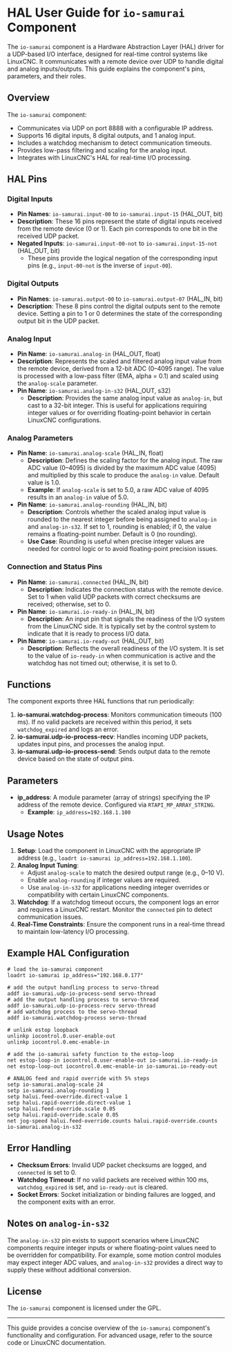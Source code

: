 # HAL User Guide for `io-samurai` Component

The `io-samurai` component is a Hardware Abstraction Layer (HAL) driver for a UDP-based I/O interface, designed for real-time control systems like LinuxCNC. It communicates with a remote device over UDP to handle digital and analog inputs/outputs. This guide explains the component's pins, parameters, and their roles.

## Overview

The `io-samurai` component:
- Communicates via UDP on port 8888 with a configurable IP address.
- Supports 16 digital inputs, 8 digital outputs, and 1 analog input.
- Includes a watchdog mechanism to detect communication timeouts.
- Provides low-pass filtering and scaling for the analog input.
- Integrates with LinuxCNC's HAL for real-time I/O processing.

## HAL Pins

### Digital Inputs
- **Pin Names**: `io-samurai.input-00` to `io-samurai.input-15` (HAL_OUT, bit)
- **Description**: These 16 pins represent the state of digital inputs received from the remote device (0 or 1). Each pin corresponds to one bit in the received UDP packet.
- **Negated Inputs**: `io-samurai.input-00-not` to `io-samurai.input-15-not` (HAL_OUT, bit)
  - These pins provide the logical negation of the corresponding input pins (e.g., `input-00-not` is the inverse of `input-00`).

### Digital Outputs
- **Pin Names**: `io-samurai.output-00` to `io-samurai.output-07` (HAL_IN, bit)
- **Description**: These 8 pins control the digital outputs sent to the remote device. Setting a pin to 1 or 0 determines the state of the corresponding output bit in the UDP packet.

### Analog Input
- **Pin Name**: `io-samurai.analog-in` (HAL_OUT, float)
- **Description**: Represents the scaled and filtered analog input value from the remote device, derived from a 12-bit ADC (0–4095 range). The value is processed with a low-pass filter (EMA, alpha = 0.1) and scaled using the `analog-scale` parameter.
- **Pin Name**: `io-samurai.analog-in-s32` (HAL_OUT, s32)
  - **Description**: Provides the same analog input value as `analog-in`, but cast to a 32-bit integer. This is useful for applications requiring integer values or for overriding floating-point behavior in certain LinuxCNC configurations.

### Analog Parameters
- **Pin Name**: `io-samurai.analog-scale` (HAL_IN, float)
  - **Description**: Defines the scaling factor for the analog input. The raw ADC value (0–4095) is divided by the maximum ADC value (4095) and multiplied by this scale to produce the `analog-in` value. Default value is 1.0.
  - **Example**: If `analog-scale` is set to 5.0, a raw ADC value of 4095 results in an `analog-in` value of 5.0.
- **Pin Name**: `io-samurai.analog-rounding` (HAL_IN, bit)
  - **Description**: Controls whether the scaled analog input value is rounded to the nearest integer before being assigned to `analog-in` and `analog-in-s32`. If set to 1, rounding is enabled; if 0, the value remains a floating-point number. Default is 0 (no rounding).
  - **Use Case**: Rounding is useful when precise integer values are needed for control logic or to avoid floating-point precision issues.

### Connection and Status Pins
- **Pin Name**: `io-samurai.connected` (HAL_IN, bit)
  - **Description**: Indicates the connection status with the remote device. Set to 1 when valid UDP packets with correct checksums are received; otherwise, set to 0.
- **Pin Name**: `io-samurai.io-ready-in` (HAL_IN, bit)
  - **Description**: An input pin that signals the readiness of the I/O system from the LinuxCNC side. It is typically set by the control system to indicate that it is ready to process I/O data.
- **Pin Name**: `io-samurai.io-ready-out` (HAL_OUT, bit)
  - **Description**: Reflects the overall readiness of the I/O system. It is set to the value of `io-ready-in` when communication is active and the watchdog has not timed out; otherwise, it is set to 0.

## Functions
The component exports three HAL functions that run periodically:
1. **io-samurai.watchdog-process**: Monitors communication timeouts (100 ms). If no valid packets are received within this period, it sets `watchdog_expired` and logs an error.
2. **io-samurai.udp-io-process-recv**: Handles incoming UDP packets, updates input pins, and processes the analog input.
3. **io-samurai.udp-io-process-send**: Sends output data to the remote device based on the state of output pins.

## Parameters
- **ip_address**: A module parameter (array of strings) specifying the IP address of the remote device. Configured via `RTAPI_MP_ARRAY_STRING`.
  - **Example**: `ip_address=192.168.1.100`

## Usage Notes
1. **Setup**: Load the component in LinuxCNC with the appropriate IP address (e.g., `loadrt io-samurai ip_address=192.168.1.100`).
2. **Analog Input Tuning**:
   - Adjust `analog-scale` to match the desired output range (e.g., 0–10 V).
   - Enable `analog-rounding` if integer values are required.
   - Use `analog-in-s32` for applications needing integer overrides or compatibility with certain LinuxCNC components.
3. **Watchdog**: If a watchdog timeout occurs, the component logs an error and requires a LinuxCNC restart. Monitor the `connected` pin to detect communication issues.
4. **Real-Time Constraints**: Ensure the component runs in a real-time thread to maintain low-latency I/O processing.

## Example HAL Configuration
```hal
# load the io-samurai component
loadrt io-samurai ip_address="192.168.0.177"

# add the output handling process to servo-thread
addf io-samurai.udp-io-process-send servo-thread
# add the output handling process to servo-thread
addf io-samurai.udp-io-process-recv servo-thread
# add watchdog process to the servo-thread
addf io-samurai.watchdog-process servo-thread

# unlink estop loopback
unlinkp iocontrol.0.user-enable-out
unlinkp iocontrol.0.emc-enable-in

# add the io-samurai safety function to the estop-loop
net estop-loop-in iocontrol.0.user-enable-out io-samurai.io-ready-in
net estop-loop-out iocontrol.0.emc-enable-in io-samurai.io-ready-out

# ANALOG feed and rapid override with 5% steps
setp io-samurai.analog-scale 24
setp io-samurai.analog-rounding 1
setp halui.feed-override.direct-value 1
setp halui.rapid-override.direct-value 1
setp halui.feed-override.scale 0.05
setp halui.rapid-override.scale 0.05
net jog-speed halui.feed-override.counts halui.rapid-override.counts io-samurai.analog-in-s32

```

## Error Handling
- **Checksum Errors**: Invalid UDP packet checksums are logged, and `connected` is set to 0.
- **Watchdog Timeout**: If no valid packets are received within 100 ms, `watchdog_expired` is set, and `io-ready-out` is cleared.
- **Socket Errors**: Socket initialization or binding failures are logged, and the component exits with an error.

## Notes on `analog-in-s32`
The `analog-in-s32` pin exists to support scenarios where LinuxCNC components require integer inputs or where floating-point values need to be overridden for compatibility. For example, some motion control modules may expect integer ADC values, and `analog-in-s32` provides a direct way to supply these without additional conversion.

## License
The `io-samurai` component is licensed under the GPL.

---

This guide provides a concise overview of the `io-samurai` component's functionality and configuration. For advanced usage, refer to the source code or LinuxCNC documentation.
